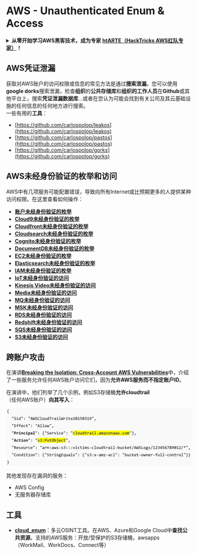 # AWS - Unauthenticated Enum & Access

<details>

<summary><strong>从零开始学习AWS黑客技术，成为专家</strong> <a href="https://training.hacktricks.xyz/courses/arte"><strong>htARTE（HackTricks AWS红队专家）</strong></a><strong>！</strong></summary>

支持HackTricks的其他方式：

* 如果您想看到您的**公司在HackTricks中做广告**或**下载PDF格式的HackTricks**，请查看[**订阅计划**](https://github.com/sponsors/carlospolop)!
* 获取[**官方PEASS和HackTricks周边产品**](https://peass.creator-spring.com)
* 探索[**PEASS家族**](https://opensea.io/collection/the-peass-family)，我们的独家[**NFTs**](https://opensea.io/collection/the-peass-family)收藏品
* **加入** 💬 [**Discord群**](https://discord.gg/hRep4RUj7f) 或 [**电报群**](https://t.me/peass) 或在**Twitter**上关注我们 🐦 [**@hacktricks\_live**](https://twitter.com/hacktricks\_live)**。**
* 通过向[**HackTricks**](https://github.com/carlospolop/hacktricks)和[**HackTricks Cloud**](https://github.com/carlospolop/hacktricks-cloud) github仓库提交PR来分享您的黑客技巧。

</details>

## AWS凭证泄漏

获取对AWS账户的访问权限或信息的常见方法是通过**搜索泄漏**。您可以使用**google dorks**搜索泄漏，检查**组织**的**公共存储库**和**组织的工作人员**在**Github**或其他平台上，搜索**凭证泄漏数据库**...或者在您认为可能会找到有关公司及其云基础设施的任何信息的任何地方进行搜索。\
一些有用的**工具**：

* [https://github.com/carlospolop/leakos](https://github.com/carlospolop/leakos)
* [https://github.com/carlospolop/pastos](https://github.com/carlospolop/pastos)
* [https://github.com/carlospolop/gorks](https://github.com/carlospolop/gorks)

## AWS未经身份验证的枚举和访问

AWS中有几项服务可能配置错误，导致向所有Internet或比预期更多的人提供某种访问权限。在这里查看如何操作：

* [**账户未经身份验证的枚举**](aws-accounts-unauthenticated-enum.md)
* [**Cloud9未经身份验证的枚举**](https://github.com/carlospolop/hacktricks-cloud/blob/cn/pentesting-cloud/aws-security/aws-unauthenticated-enum-access/broken-reference/README.md)
* [**Cloudfront未经身份验证的枚举**](aws-cloudfront-unauthenticated-enum.md)
* [**Cloudsearch未经身份验证的枚举**](https://github.com/carlospolop/hacktricks-cloud/blob/cn/pentesting-cloud/aws-security/aws-unauthenticated-enum-access/broken-reference/README.md)
* [**Cognito未经身份验证的枚举**](aws-cognito-unauthenticated-enum.md)
* [**DocumentDB未经身份验证的枚举**](aws-documentdb-enum.md)
* [**EC2未经身份验证的枚举**](aws-ec2-unauthenticated-enum.md)
* [**Elasticsearch未经身份验证的枚举**](aws-elasticsearch-unauthenticated-enum.md)
* [**IAM未经身份验证的枚举**](aws-iam-and-sts-unauthenticated-enum.md)
* [**IoT未经身份验证的访问**](aws-iot-unauthenticated-enum.md)
* [**Kinesis Video未经身份验证的访问**](aws-kinesis-video-unauthenticated-enum.md)
* [**Media未经身份验证的访问**](aws-media-unauthenticated-enum.md)
* [**MQ未经身份验证的访问**](aws-mq-unauthenticated-enum.md)
* [**MSK未经身份验证的访问**](aws-msk-unauthenticated-enum.md)
* [**RDS未经身份验证的访问**](aws-rds-unauthenticated-enum.md)
* [**Redshift未经身份验证的访问**](aws-redshift-unauthenticated-enum.md)
* [**SQS未经身份验证的访问**](aws-sqs-unauthenticated-enum.md)
* [**S3未经身份验证的访问**](aws-s3-unauthenticated-enum.md)

## 跨账户攻击

在演讲[**Breaking the Isolation: Cross-Account AWS Vulnerabilities**](https://www.youtube.com/watch?v=JfEFIcpJ2wk)中，介绍了一些服务允许任何AWS账户访问它们，因为**允许AWS服务而不指定账户ID**。

在演讲中，他们列举了几个示例，例如S3存储桶**允许cloudtrail**（任何AWS账户）**向其写入**：

![](<../../../.gitbook/assets/image (38) (1).png>)

其他发现存在漏洞的服务：

* AWS Config
* 无服务器存储库

## 工具

* [**cloud\_enum**](https://github.com/initstring/cloud\_enum)：多云OSINT工具。在AWS、Azure和Google Cloud中**查找公共资源**。支持的AWS服务：开放/受保护的S3存储桶，awsapps（WorkMail、WorkDocs、Connect等）
